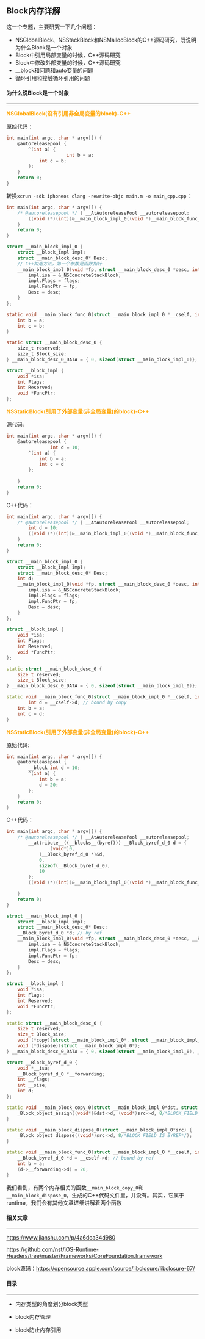 ## Block内存详解

这一个专题，主要研究一下几个问题：

- NSGlobalBlock、NSStackBlock和NSMallocBlock的C++源码研究，既说明为什么Block是一个对象
- Block中引用局部变量的时候，C++源码研究
- Block中修改外部变量的时候，C++源码研究
- __block和问题和auto变量的问题
- 循环引用和接触循环引用的问题



#### 为什么说Block是一个对象

-----

<font color=orange>**NSGlobalBlock(没有引用非全局变量的block)-C++**</font>

原始代码：

```objective-c
int main(int argc, char * argv[]) {
    @autoreleasepool {
        ^(int a) {
					  int b = a;
            int c = b;
        };
    }
    return 0;
}
```

转换`xcrun -sdk iphoneos clang -rewrite-objc main.m -o main_cpp.cpp`：

```objective-c
int main(int argc, char * argv[]) {
    /* @autoreleasepool */ { __AtAutoreleasePool __autoreleasepool; 
        ((void (*)(int))&__main_block_impl_0((void *)__main_block_func_0, &__main_block_desc_0_DATA));
    }
    return 0;
}

struct __main_block_impl_0 {
    struct __block_impl impl;
    struct __main_block_desc_0* Desc;
    // C++构造方法，第一个参数是函数指针
    __main_block_impl_0(void *fp, struct __main_block_desc_0 *desc, int flags=0) {
        impl.isa = &_NSConcreteStackBlock;
        impl.Flags = flags;
        impl.FuncPtr = fp;
        Desc = desc;
    }
};

static void __main_block_func_0(struct __main_block_impl_0 *__cself, int a) {
    int b = a;
    int c = b;
}

static struct __main_block_desc_0 {
    size_t reserved;
    size_t Block_size; 
} __main_block_desc_0_DATA = { 0, sizeof(struct __main_block_impl_0)};

struct __block_impl {
    void *isa;
    int Flags;
    int Reserved;
    void *FuncPtr;
};
```

<font color=orange>**NSStaticBlock(引用了外部变量(非全局变量)的block)-C++**</font>

源代码:

```objective-c
int main(int argc, char * argv[]) {
    @autoreleasepool {
				int d = 10;
        ^(int a) {
            int b = a;
            int c = d
        };
        
    }
    return 0;
}
```

C++代码：

```c++
int main(int argc, char * argv[]) {
    /* @autoreleasepool */ { __AtAutoreleasePool __autoreleasepool; 
        int d = 10;
        ((void (*)(int))&__main_block_impl_0((void *)__main_block_func_0, &__main_block_desc_0_DATA, d));
    }
    return 0;
}

struct __main_block_impl_0 {
    struct __block_impl impl;
    struct __main_block_desc_0* Desc;
    int d;
    __main_block_impl_0(void *fp, struct __main_block_desc_0 *desc, int _d, int flags=0) : d(_d) {
        impl.isa = &_NSConcreteStackBlock;
        impl.Flags = flags;
        impl.FuncPtr = fp;
        Desc = desc;
    }
};

struct __block_impl {
    void *isa;
    int Flags;
    int Reserved;
    void *FuncPtr;
};

static struct __main_block_desc_0 {
    size_t reserved;
    size_t Block_size;
} __main_block_desc_0_DATA = { 0, sizeof(struct __main_block_impl_0)};

static void __main_block_func_0(struct __main_block_impl_0 *__cself, int a) {
		int d = __cself->d; // bound by copy
    int b = a;
    int c = d;
}
```



<font color=orange>**NSStaticBlock(引用了外部变量(非全局变量)的block)-C++**</font>

原始代码:

```objective-c
int main(int argc, char * argv[]) {
    @autoreleasepool {
        __block int d = 10;
        ^(int a) {
            int b = a;
            d = 20;
        };
    }
    return 0;
}
```

C++代码：

```c++
int main(int argc, char * argv[]) {
    /* @autoreleasepool */ { __AtAutoreleasePool __autoreleasepool; 
        __attribute__((__blocks__(byref))) __Block_byref_d_0 d = {
        		(void*)0,
          	(__Block_byref_d_0 *)&d, 
          	0, 
          	sizeof(__Block_byref_d_0), 
          	10
        };
        ((void (*)(int))&__main_block_impl_0((void *)__main_block_func_0, &__main_block_desc_0_DATA, (__Block_byref_d_0 *)&d, 570425344));

    }
    return 0;
}

struct __main_block_impl_0 {
    struct __block_impl impl;
    struct __main_block_desc_0* Desc;
    __Block_byref_d_0 *d; // by ref
    __main_block_impl_0(void *fp, struct __main_block_desc_0 *desc, __Block_byref_d_0 *_d, int flags=0) : d(_d->__forwarding) {
        impl.isa = &_NSConcreteStackBlock;
        impl.Flags = flags;
        impl.FuncPtr = fp;
        Desc = desc;
    }
};

struct __block_impl {
    void *isa;
    int Flags;
    int Reserved;
    void *FuncPtr;
};

static struct __main_block_desc_0 {
    size_t reserved;
    size_t Block_size;
    void (*copy)(struct __main_block_impl_0*, struct __main_block_impl_0*);
    void (*dispose)(struct __main_block_impl_0*);
} __main_block_desc_0_DATA = { 0, sizeof(struct __main_block_impl_0), __main_block_copy_0, __main_block_dispose_0};

struct __Block_byref_d_0 {
    void *__isa;
    __Block_byref_d_0 *__forwarding;
    int __flags;
    int __size;
    int d;
};

static void __main_block_copy_0(struct __main_block_impl_0*dst, struct __main_block_impl_0*src) {
  	_Block_object_assign((void*)&dst->d, (void*)src->d, 8/*BLOCK_FIELD_IS_BYREF*/);
}

static void __main_block_dispose_0(struct __main_block_impl_0*src) {
  	_Block_object_dispose((void*)src->d, 8/*BLOCK_FIELD_IS_BYREF*/);
}

static void __main_block_func_0(struct __main_block_impl_0 *__cself, int a) {
  	__Block_byref_d_0 *d = __cself->d; // bound by ref
  	int b = a;
  	(d->__forwarding->d) = 20;
}
```

我们看到，有两个内存相关的函数`__main_block_copy_0`和`__main_block_dispose_0`，生成的C++代码文件里，并没有。其实，它属于runtime。我们会有其他文章详细讲解着两个函数

#### 相关文章

-----

https://www.jianshu.com/p/4a6dca34d980

https://github.com/nst/iOS-Runtime-Headers/tree/master/Frameworks/CoreFoundation.framework

block源码：https://opensource.apple.com/source/libclosure/libclosure-67/



#### 目录

----

- 内存类型的角度划分block类型

- block内存管理

- block防止内存引用

  